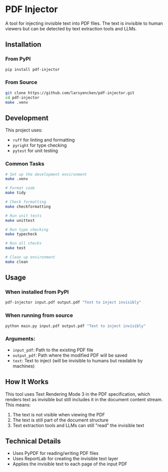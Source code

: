 # PDF Injector

A tool for injecting invisible text into PDF files. The text is invisible to human viewers but can be detected by text extraction tools and LLMs.

## Installation

### From PyPI

```bash
pip install pdf-injector
```

### From Source

```bash
git clone https://github.com/larsyencken/pdf-injector.git
cd pdf-injector
make .venv
```

## Development

This project uses:
- `ruff` for linting and formatting
- `pyright` for type checking
- `pytest` for unit testing

### Common Tasks

```bash
# Set up the development environment
make .venv

# Format code
make tidy

# Check formatting
make checkformatting

# Run unit tests
make unittest

# Run type checking
make typecheck

# Run all checks
make test

# Clean up environment
make clean
```

## Usage

### When installed from PyPI

```bash
pdf-injector input.pdf output.pdf "Text to inject invisibly"
```

### When running from source

```bash
python main.py input.pdf output.pdf "Text to inject invisibly"
```

### Arguments:

- `input_pdf`: Path to the existing PDF file
- `output_pdf`: Path where the modified PDF will be saved
- `text`: Text to inject (will be invisible to humans but readable by machines)

## How It Works

This tool uses Text Rendering Mode 3 in the PDF specification, which renders text as invisible but still includes it in the document content stream. This means:

1. The text is not visible when viewing the PDF
2. The text is still part of the document structure
3. Text extraction tools and LLMs can still "read" the invisible text

## Technical Details

- Uses PyPDF for reading/writing PDF files
- Uses ReportLab for creating the invisible text layer
- Applies the invisible text to each page of the input PDF